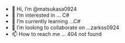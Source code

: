 - 👋 Hi, I’m @matsukasa0924
- 👀 I’m interested in ... C#
- 🌱 I’m currently learning ...C#
- 💞️ I’m looking to collaborate on ...zarkss0924
- 📫 How to reach me ... 404 not found
